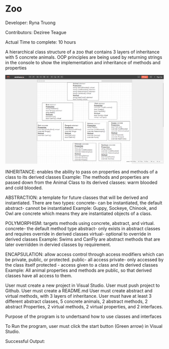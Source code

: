 # Zoo

Developer: Ryna Truong

Contributors: Deziree Teague

Actual Time to complete: 10 hours

A hierarchical class structure of a zoo that contains 3 layers of inheritance with 5 concrete animals. OOP principles are being used by returning strings in the console to show the implementation and inheritance of methods and properties

![Digital Drawing](https://github.com/rynnnaa/Zoo/blob/master/Zoo.png)

INHERITANCE: enables the ability to pass on properties and methods of a class to its derived classes
Example: The methods and properties are passed down from the Animal Class to its derived classes: warm blooded and cold blooded.

ABSTRACTION: a template for future classes that will be derived and instantiated. There are two types:
concrete- can be instantiated, the default
abstract- cannot be instantiated
Example: Guppy, Sockeye, Chinook, and Owl are concrete which means they are instantiated objects of a class.

POLYMORPHISM: targets methods using concrete, abstract, and virtual.
concrete- the default method type
abstract- only exists in abstract classes and requires override in derived classes
virtual- optional to override in derived classes
Example: Swims and CanFly are abstract methods that are later overridden in dervied classes by requirement.

ENCAPSULATION: allow access control through access modifiers which can be private, public, or protected.
public- all access
private- only accessed by the class itself
protected - access given to a class and its derived classes
Example: All animal properties and methods are public, so that derived classes have all access to them.

User must create a new project in Visual Studio. User must push project to Github. User must create a README.md User must create abstract and virtual methods, with 3 layers of inheritance. User must have at least 3 different abstract classes, 5 concrete animals, 2 abstract methods, 2 abstract Properties, 2 virtual methods, 2 virtual properties, and 2 interfaces.

Purpose of the program is to undertsand how to use classes and interfaces 

To Run the program, user must click the start button (Green arrow) in Visual Studio.

Successful Output:
